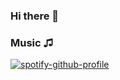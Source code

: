 ### Hi there 👋

### Music ♫
[![spotify-github-profile](https://spotify-github-profile.kittinanx.com/api/view?uid=3123phi3744qtnks4lazl63j434e&cover_image=true&theme=default&show_offline=false&background_color=000000&interchange=false&bar_color_cover=false)](https://github.com/kittinan/spotify-github-profile)






